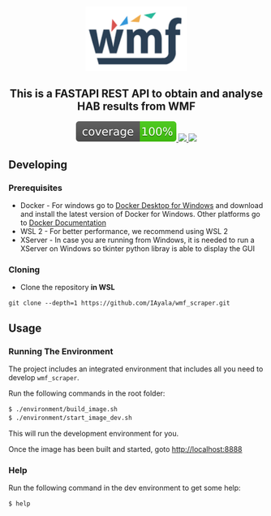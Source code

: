 <p align="center">
    <a href="#">
        <img src="https://github.com/IAyala/wmf_scraper/blob/master/assets/wmf.png" width="200" alt="Fenix"/>
    </a>
</p>

<h2 align="center" style="border-bottom: none;">This is a FASTAPI REST API to obtain and analyse HAB results from WMF</h2>

<p align="center">
    <a href="https://iayala.github.io/wmf_scraper/">
        <img src="https://github.com/IAyala/wmf_scraper/blob/master/coverage_badge/coverage.svg"/>
    </a>
    <a href="#">
        <img src="https://img.shields.io/badge/tests-1%20passed%2C%200%20failed-green"/>
    </a>
    <a href="https://github.com/IAyala/wmf_scraper/actions/workflows/publish_coverage.yml">
        <img src="https://github.com/IAyala/wmf_scraper/actions/workflows/publish_coverage.yml/badge.svg"/>
    </a>
</p>

## Developing
### Prerequisites

* Docker - For windows go to [Docker Desktop for Windows](https://docs.docker.com/docker-for-windows/install/) and download and install the latest version of Docker for Windows. Other platforms go to [Docker Documentation](https://docs.docker.com/)
* WSL 2 - For better performance, we recommend using WSL 2
* XServer - In case you are running from Windows, it is needed to run a XServer on Windows so tkinter python libray is able to display the GUI

### Cloning

* Clone the repository **in WSL**
```
git clone --depth=1 https://github.com/IAyala/wmf_scraper.git
```

Usage
-----

### Running The Environment

The project includes an integrated environment that includes all you need to develop `wmf_scraper`.

Run the following commands in the root folder:

```bash
$ ./environment/build_image.sh
$ ./environment/start_image_dev.sh
```

This will run the development environment for you.

Once the image has been built and started, goto [http://localhost:8888](http://localhost:8888)

### Help

Run the following command in the dev environment to get some help:

```bash
$ help
```
